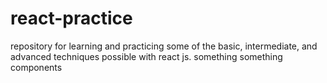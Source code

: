 # react-practice
repository for learning and practicing some of the basic, intermediate, and advanced techniques possible with react js. something something components
